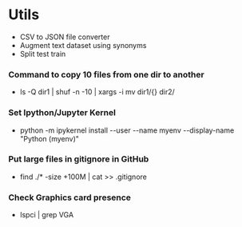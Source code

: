 # Utils
* CSV to JSON file converter
* Augment text dataset using synonyms
* Split test train

### Command to copy 10 files from one dir to another
* ls -Q dir1 | shuf -n -10 | xargs -i mv dir1/{} dir2/

### Set Ipython/Jupyter Kernel
* python -m ipykernel install --user --name myenv --display-name "Python (myenv)"

### Put large files in gitignore in GitHub
* find ./* -size +100M | cat >> .gitignore

### Check Graphics card presence
* lspci | grep VGA
